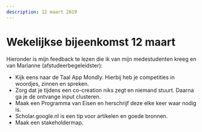 ```yaml
---
description: 12 maart 2019
---
```


# Wekelijkse bijeenkomst 12 maart

Hieronder is mijn feedback te lezen die ik van mijn medestudenten kreeg en van Marianne \(afstudeerbegeleidster\):

* Kijk eens naar de Taal App Mondly. Hierbij heb je competities in woordjes, zinnen en spreken.
* Zorg dat je tijdens een co-creation niks zegt en niemand stuurt. Daarna ga je de ontvange input clusteren.
* Maak een Programma van Eisen en herschrijf deze elke keer waar nodig is.
* Scholar.google.nl is een tip voor artikelen en goede bronnen.
* Maak een stakeholdermap.

